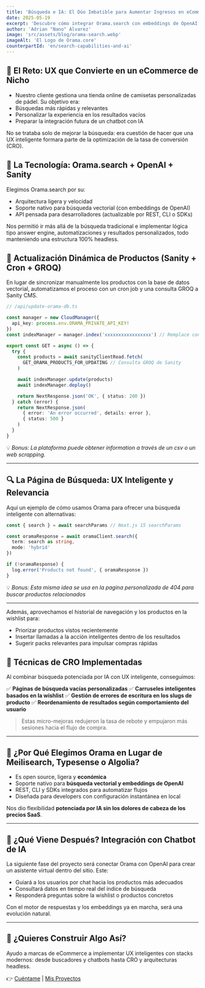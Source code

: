 ```yaml
---
title: 'Búsqueda e IA: El Dúo Imbatible para Aumentar Ingresos en eCommerce'
date: 2025-05-19
excerpt: 'Descubre cómo integrar Orama.search con embeddings de OpenAI transformó la experiencia de búsqueda y la conversión'
author: 'Adrian "Nano" Alvarez'
image: 'src/assets/blog/orama-search.webp'
imageAlt: 'El Logo de Orama.core'
counterpartId: 'en/search-capabilities-and-ai'
---
```


## 🧩 El Reto: UX que Convierte en un eCommerce de Nicho

- Nuestro cliente gestiona una tienda online de camisetas personalizadas de pádel. Su objetivo era:
- Búsquedas más rápidas y relevantes
- Personalizar la experiencia en los resultados vacíos
- Preparar la integración futura de un chatbot con IA

No se trataba solo de mejorar la búsqueda: era cuestión de hacer que una UX inteligente formara parte de la optimización de la tasa de conversión (CRO).

## 🚀 La Tecnología: Orama.search + OpenAI + Sanity

Elegimos Orama.search por su:

- Arquitectura ligera y velocidad
- Soporte nativo para búsqueda vectorial (con embeddings de OpenAI)
- API pensada para desarrolladores (actualizable por REST, CLI o SDKs)

Nos permitió ir más allá de la búsqueda tradicional e implementar lógica tipo answer engine, automatizaciones y resultados personalizados, todo manteniendo una estructura 100% headless.

## 🔄 Actualización Dinámica de Productos (Sanity + Cron + GROQ)

En lugar de sincronizar manualmente los productos con la base de datos vectorial, automatizamos el proceso con un cron job y una consulta GROQ a Sanity CMS.

```ts
// /api/update-orama-db.ts

const manager = new CloudManager({
  api_key: process.env.ORAMA_PRIVATE_API_KEY!
})
const indexManager = manager.index('xxxxxxxxxxxxxxxxx') // Remplace con tu ID de índice

export const GET = async () => {
  try {
    const products = await sanityClientRead.fetch(
      GET_ORAMA_PRODUCTS_FOR_UPDATING // Consulta GROQ de Sanity
    )

    await indexManager.update(products)
    await indexManager.deploy()

    return NextResponse.json('OK', { status: 200 })
  } catch (error) {
    return NextResponse.json(
      { error: 'An error occurred', details: error },
      { status: 500 }
    )
  }
}
```

💡 _Bonus: La plataforma puede obtener information a través de un csv o un web scrapping._

---

## 🔍 La Página de Búsqueda: UX Inteligente y Relevancia

Aquí un ejemplo de cómo usamos Orama para ofrecer una búsqueda inteligente con alternativas:

```ts
const { search } = await searchParams // Next.js 15 searchParams

const oramaResponse = await oramaClient.search({
  term: search as string,
  mode: 'hybrid'
})

if (!oramaResponse) {
  log.error('Products not found', { oramaResponse })
}
```

💡 _Bonus: Esta misma idea se usa en la pagina personalizada de 404 para buscar productos relacionados_

---

Además, aprovechamos el historial de navegación y los productos en la wishlist para:

- Priorizar productos vistos recientemente
- Insertar llamadas a la acción inteligentes dentro de los resultados
- Sugerir packs relevantes para impulsar compras rápidas

## 🎯 Técnicas de CRO Implementadas

Al combinar búsqueda potenciada por IA con UX inteligente, conseguimos:

✅ **Páginas de búsqueda vacías personalizadas**
✅ **Carruseles inteligentes basados en la wishlist**
✅ **Gestión de errores de escritura en los slugs de producto**
✅ **Reordenamiento de resultados según comportamiento del usuario**

> Estas micro-mejoras redujeron la tasa de rebote y empujaron más sesiones hacia el flujo de compra.

---

## 🧠 ¿Por Qué Elegimos Orama en Lugar de Meilisearch, Typesense o Algolia?

- Es open source, ligera y **económica**
- Soporte nativo para **búsqueda vectorial y embeddings de OpenAI**
- REST, CLI y SDKs integrados para automatizar flujos
- Diseñada para developers con configuración instantánea en local

Nos dio flexibilidad **potenciada por IA sin los dolores de cabeza de los precios SaaS**.

---

## 🔮 ¿Qué Viene Después? Integración con Chatbot de IA

La siguiente fase del proyecto será conectar Orama con OpenAI para crear un asistente virtual dentro del sitio. Este:

- Guiará a los usuarios por chat hacia los productos más adecuados
- Consultará datos en tiempo real del índice de búsqueda
- Responderá preguntas sobre la wishlist o productos concretos

Con el motor de respuestas y los embeddings ya en marcha, será una evolución natural.

---

## 💼 ¿Quieres Construir Algo Así?

Ayudo a marcas de eCommerce a implementar UX inteligentes con stacks modernos: desde buscadores y chatbots hasta CRO y arquitecturas headless.

👉 [Cuéntame](https://www.adrian-alvarez.dev/en/contact) | [Mis Proyectos](https://www.adrian-alvarez.dev/en/projects)
